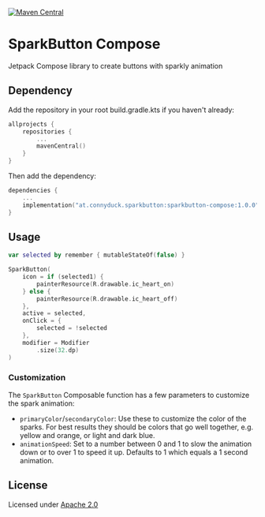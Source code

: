 [![Maven Central](https://maven-badges.herokuapp.com/maven-central/at.connyduck.sparkbutton/sparkbutton-compose/badge.svg)](https://maven-badges.herokuapp.com/maven-central/at.connyduck.sparkbutton/sparkbutton-compose)

# SparkButton Compose

Jetpack Compose library to create buttons with sparkly animation

## Dependency
Add the repository in your root build.gradle.kts if you haven't already:

```kotlin
allprojects {
    repositories {
        ...
        mavenCentral()
    }
}
```	
Then add the dependency:

```kotlin
dependencies {
    ...
    implementation("at.connyduck.sparkbutton:sparkbutton-compose:1.0.0")
}
```

## Usage
```kotlin
var selected by remember { mutableStateOf(false) }

SparkButton(
    icon = if (selected1) {
        painterResource(R.drawable.ic_heart_on)
    } else {
        painterResource(R.drawable.ic_heart_off)
    },
    active = selected,
    onClick = {
        selected = !selected
    },
    modifier = Modifier
        .size(32.dp)
)
```
### Customization

The `SparkButton` Composable function has a few parameters to customize the spark animation:

- `primaryColor`/`secondaryColor`: Use these to customize the color of the sparks. For best results they should be colors that go well together, e.g. yellow and orange, or light and dark blue.
- `animationSpeed`: Set to a number between 0 and 1 to slow the animation down or to over 1 to speed it up. Defaults to 1 which equals a 1 second animation.

## License
Licensed under [Apache 2.0](../LICENSE.md)


